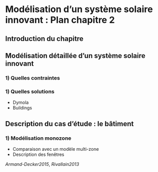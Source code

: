 # Modélisation d’un système solaire innovant : Plan chapitre 2

## Introduction du chapitre

## Modélisation détaillée d’un système solaire innovant
### 1) Quelles contraintes
### 1) Quelles solutions

  - Dymola
  - Buildings


## Description du cas d’étude : le bâtiment
### 1) Modélisation monozone

  - Comparaison avec un modèle multi-zone
  - Description des fenêtres



_Armand-Decker2015_, _Rivallain2013_

<br/>
